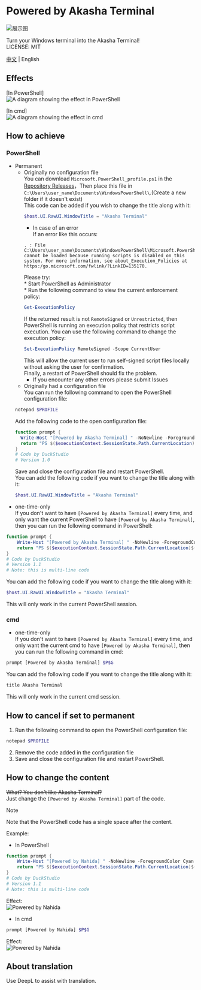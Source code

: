 # Powered by Akasha Terminal

![展示图](https://duckduckstudio.github.io/powered_by_akasha_terminal/powered_by_akasha_terminal.png)

Turn your Windows terminal into the Akasha Terminal!<br>
LICENSE: MIT<br>

[中文](https://github.com/DuckDuckStudio/powered_by_akasha_terminal/blob/main/README.md) | English

## Effects

[In PowerShell]<br>
![A diagram showing the effect in PowerShell](https://duckduckstudio.github.io/powered_by_akasha_terminal/PowerShell中的效果展示图.png)<br>

[In cmd]<br>
![A diagram showing the effect in cmd](https://duckduckstudio.github.io/powered_by_akasha_terminal/cmd中的效果展示图.png)<br>

## How to achieve

### PowerShell
* Permanent<br>
  * Originally no configuration file<br>
    You can download `Microsoft.PowerShell_profile.ps1` in the [Repository Releases](https://github.com/DuckDuckStudio/powered_by_akasha_terminal/releases/)，Then place this file in `C:\Users\user_name\Documents\WindowsPowerShell\`.(Create a new folder if it doesn't exist)<br>
      This code can be added if you wish to change the title along with it:<br>
      ```powershell
      $host.UI.RawUI.WindowTitle = "Akasha Terminal"
      ```
      * In case of an error<br>
      If an error like this occurs:<br>
      ```
      . : File C:\Users\user_name\Documents\WindowsPowerShell\Microsoft.PowerShell_profile.ps1 cannot be loaded because running scripts is disabled on this system. For more information, see about_Execution_Policies at https:/go.microsoft.com/fwlink/?LinkID=135170.
      ```
      Please try:<br>
        * Start PowerShell as Administrator<br>
        * Run the following command to view the current enforcement policy:<br>
      ```powershell
      Get-ExecutionPolicy
      ```
      If the returned result is not `RemoteSigned` or `Unrestricted`, then PowerShell is running an execution policy that restricts script execution. You can use the following command to change the execution policy:<br>
      ```powershell
      Set-ExecutionPolicy RemoteSigned -Scope CurrentUser
      ```
      This will allow the current user to run self-signed script files locally without asking the user for confirmation.<br>
      Finally, a restart of PowerShell should fix the problem.<br>
      * If you encounter any other errors please submit Issues<br>
  * Originally had a configuration file<br>
  You can run the following command to open the PowerShell configuration file:<br>
  ```powershell
  notepad $PROFILE
  ```
  Add the following code to the open configuration file:
  ```powershell
  function prompt {
    Write-Host "[Powered by Akasha Terminal] " -NoNewline -ForegroundColor Cyan
    return "PS $($executionContext.SessionState.Path.CurrentLocation)$('>' * ($nestedPromptLevel + 1)) "
  }
  # Code by DuckStudio
  # Version 1.0
  ```
  Save and close the configuration file and restart PowerShell.<br>
  You can add the following code if you want to change the title along with it:<br>
  ```powershell
  $host.UI.RawUI.WindowTitle = "Akasha Terminal"
  ```
* one-time-only<br>
If you don't want to have `[Powered by Akasha Terminal]` every time, and only want the current PowerShell to have `[Powered by Akasha Terminal]`, then you can run the following command in PowerShell:
```powershell
function prompt {
    Write-Host "[Powered by Akasha Terminal] " -NoNewline -ForegroundColor Cyan
    return "PS $($executionContext.SessionState.Path.CurrentLocation)$('>' * ($nestedPromptLevel + 1)) "
}
# Code by DuckStudio
# Version 1.1
# Note: this is multi-line code
```
You can add the following code if you want to change the title along with it:<br>
```powershell
$host.UI.RawUI.WindowTitle = "Akasha Terminal"
```
This will only work in the current PowerShell session.<br>

### cmd

* one-time-only<br>
If you don't want to have `[Powered by Akasha Terminal]` every time, and only want the current cmd to have `[Powered by Akasha Terminal]`, then you can run the following command in cmd:<br>
```bash
prompt [Powered by Akasha Terminal] $P$G
```
You can add the following code if you want to change the title along with it:<br>
```bash
title Akasha Terminal
```
This will only work in the current cmd session.<br>

## How to cancel if set to permanent

1. Run the following command to open the PowerShell configuration file:<br>
  ```powershell
  notepad $PROFILE
  ```
2. Remove the code added in the configuration file<br>
3. Save and close the configuration file and restart PowerShell.<br>

## How to change the content

~~What? You don't like Akasha Terminal?~~<br>
Just change the `[Powered by Akasha Terminal]` part of the code.<br>

> [!NOTE]
> Note that the PowerShell code has a single space after the content.<br>

Example:<br>
* In PowerShell<br>
```powershell
function prompt {
    Write-Host "[Powered by Nahida] " -NoNewline -ForegroundColor Cyan
    return "PS $($executionContext.SessionState.Path.CurrentLocation)$('>' * ($nestedPromptLevel + 1)) "
}
# Code by DuckStudio
# Version 1.1
# Note: this is multi-line code
```
Effect:<br>
![Powered by Nahida](https://duckduckstudio.github.io/powered_by_akasha_terminal/PowerShell-纳西妲.png)<br>
* In cmd<br>
```bash
prompt [Powered by Nahida] $P$G
```
Effect:<br>
![Powered by Nahida](https://duckduckstudio.github.io/powered_by_akasha_terminal/cmd-纳西妲.png)<br>

## About translation

Use DeepL to assist with translation.<br>